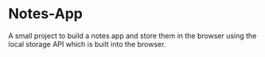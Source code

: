 # Notes-App

A small project to build a notes app and store them in the browser using the
local storage API which is built into the browser.
